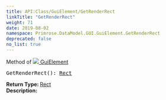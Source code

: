 ```yaml
---
title: API:Class/GuiElement/GetRenderRect
linkTitle: "GetRenderRect"
weight: 71
date: 2019-08-02
namespace: Primrose.DataModel.GUI.GuiElement.GetRenderRect
deprecated: false
no_list: true
---
```

Method of <a href="/docs/api-reference/Class/GuiElement"><img src="/icons/silk/default.png"/>&nbsp;GuiElement</a>
<pre class="method-declaration">
GetRenderRect(): <a class="type" href="/docs/api-reference/DataType/Rect">Rect</a></pre>
<b>Return Type: </b>
<a class="type" href="/docs/api-reference/DataType/Rect">Rect</a>
<br/>
<b>Description: </b>